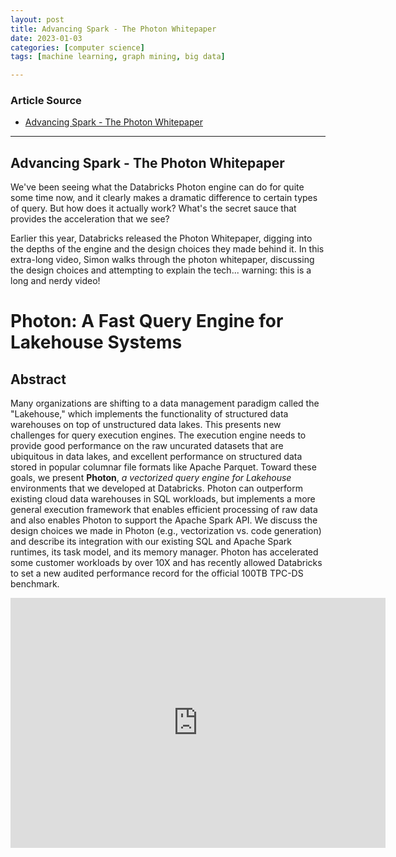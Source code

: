 ```yaml
---
layout: post
title: Advancing Spark - The Photon Whitepaper 
date: 2023-01-03
categories: [computer science]
tags: [machine learning, graph mining, big data]

---
```


### Article Source

* [Advancing Spark - The Photon Whitepaper](https://www.youtube.com/watch?v=hxvQxI4FksY)


---

## Advancing Spark - The Photon Whitepaper

We've been seeing what the Databricks Photon engine can do for quite some time now, and it clearly makes a dramatic difference to certain types of query. But how does it actually work? What's the secret sauce that provides the acceleration that we see?

Earlier this year, Databricks released the Photon Whitepaper, digging into the depths of the engine and the design choices they made behind it. In this extra-long video, Simon walks through the photon whitepaper, discussing the design choices and attempting to explain the tech... warning: this is a long and nerdy video!


# Photon: A Fast Query Engine for Lakehouse Systems

## Abstract

Many organizations are shifting to a data management paradigm called the "Lakehouse," which implements the functionality of structured data warehouses on top of unstructured data lakes. This presents new challenges for query execution engines. The execution engine needs to provide good performance on the raw uncurated datasets that are ubiquitous in data lakes, and excellent performance on structured data stored in popular columnar file formats like Apache Parquet. Toward these goals, we present **Photon**, *a vectorized query engine for Lakehouse* environments that we developed at Databricks. Photon can outperform existing cloud data warehouses in SQL workloads, but implements a more general execution framework that enables efficient processing of raw data and also enables Photon to support the Apache Spark API. We discuss the design choices we made in Photon (e.g., vectorization vs. code generation) and describe its integration with our existing SQL and Apache Spark runtimes, its task model, and its memory manager. Photon has accelerated some customer workloads by over 10X and has recently allowed Databricks to set a new audited performance record for the official 100TB TPC-DS benchmark.


<iframe width="600" height="400" src="https://www.youtube.com/embed/hxvQxI4FksY" title="YouTube video player" frameborder="0" allow="accelerometer; autoplay; clipboard-write; encrypted-media; gyroscope; picture-in-picture; web-share" allowfullscreen></iframe>






